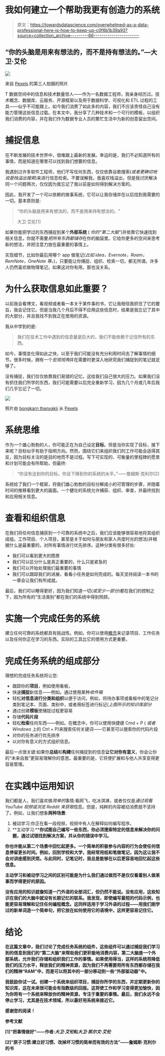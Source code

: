 # 我如何建立一个帮助我更有创造力的系统

> 原文：<https://towardsdatascience.com/overwhelmed-as-a-data-professional-here-is-how-to-keep-up-c0f6b1b39a93?source=collection_archive---------66----------------------->

## “你的头脑是用来有想法的，而不是持有想法的。”—大卫·艾伦

![](img/6e937d23620f50e90701526c58c54b25.png)

来自 [Pexels](https://www.pexels.com/photo/man-in-black-vest-and-white-dress-shirt-using-macbook-pro-5060992/?utm_content=attributionCopyText&utm_medium=referral&utm_source=pexels) 的第三人拍摄的照片

T 数据空间中的信息和技术数量惊人——作为一名数据工程师，我亲身经历过。技术概念、数据库、云服务、开源框架以及用于数据科学、可视化和 ETL 过程的工具——似乎不可能跟上。如今我们消费了如此多的内容，我们不应该责怪自己没有能力管理这些信息过载。在本文中，我分享了几种技术和一个可行的模板，以组织我们消费的内容，并在我们作为数据专业人员的繁忙生活中为新的创意留出空间。

# 捕捉信息

在不断发展的技术世界中，很难跟上最新的发展。幸运的是，我们不必知道所有的事情，而是知道在哪里可以找到我们想要的信息。

我遇到过许多软件工程师，他们不写任何东西，仅仅依靠谷歌搜索(*或者更确切地说是栈溢出搜索*)来进行信息检索。不要误解我，我喜欢栈溢出，但是我讨厌解决同一个问题两次，仅仅因为我忘记了我以前是如何得到解决方案的。

因此，我开发了一个可以依赖的做事系统，它可以让我存储并在以后找到我需要的一切。基本原则是:

> "你的头脑是用来有想法的，而不是用来持有想法的。"
> 
> 大卫·艾伦[1]

如果你能把学过的东西捕捉到某个**外部系统** ( *你的“第二大脑”*)并依靠它快速找到相关信息，你就不需要*把所有东西都储存*在你的脑袋里。它给你更多的空间来思考新的想法，并把注意力放在最重要的事情上。

实现细节，比如你最后用哪个 app 做笔记(*比如 idea，Evernote，Roam，RemNote，OneNote 等。*)，只要能让你捕捉、组织、检索一切，都无所谓。许多人仍然喜欢做物理笔记，如果这对你有用，那也没关系。

# 为什么获取信息如此重要？

以前我会看博文，看视频或者看一本关于某件事的书，它让我相信我抓住了它的要旨，我会记住它。但是当我几个月后不得不应用这些信息时，结果是我忘记了其中的大部分，并且我找不到我正在使用的资源。

我从中学到的是:

> 我们在技术工作中遇到的信息量是巨大的，我们不能依赖于记住所有的东西。

如今，事情变化得如此之快，以至于我们可能没有充分利用时间去了解事情的细节。很多时候，拥有一个*宏观视角*并在需要时更深入地研究我们捕捉到的笔记就足够了。

没有捕捉，我们仅仅依靠我们易错的记忆，这给我们自己很大的压力。如果我们没有抓住我们所学的东西，我们可能需要以后完全重新学习，因为几个月或几年后我们几乎忘记了一切。

![](img/78373d08a6b3828d4a5bcebc6ddada25.png)

照片由 [bongkarn thanyakij](https://www.pexels.com/@bongkarn-thanyakij-683719?utm_content=attributionCopyText&utm_medium=referral&utm_source=pexels) 从 [Pexels](https://www.pexels.com/photo/woman-writing-on-notebook-3803242/?utm_content=attributionCopyText&utm_medium=referral&utm_source=pexels)

# 系统思维

作为一个雄心勃勃的人，你可能正在为自己设定**目标**。但是当你实现了目标，接下来呢？目标似乎有助于指明方向。然而，围绕它们来组织我们的工作可能会适得其反，因为目标关注的是目的地而不是过程。写下可实现的、可衡量的里程碑的愿景和计划可能会有所帮助，但最终:

> “你没有达到你的目标。你会下降到你的系统的水平。”——詹姆斯·克利尔[2]

系统给了我们一个框架，将我们雄心勃勃的目标分解成小的可管理的步骤，并随着时间的推移看到更大的画面。一个健壮的系统允许捕获、组织、审查，并最终找到和应用相关信息。

# 查看和组织信息

在我们将任何信息捕获到一个可靠的系统中之后，我们应该能够很容易地将其组织成组。工作项目、个人项目，甚至是关于如何与朋友和家人共度时光的想法)并根据什么是最重要的，对所有事情进行优先排序。这种分类有很多好处:

*   我们可以看到更大的图景
*   我们可以区分什么是真正重要的，什么只是紧急的
*   我们可以开始处理我们最重要的事情
*   我们可以跟踪我们的进展，看看小任务是如何完成的。每天坚持阅读一本书的一章会让我们有所成就。

最后，我们可以睡得更好，因为我们知道一切(*或至少一部分*)都在我们的控制之下，因为所有的“生活类别”都在我们的系统中得到照顾。

# 实施一个完成任务的系统

建立任何可靠的系统都具有挑战性。例如，你可以使用[概念](https://www.notion.so/product)来记录项目、工作任务以及任何你正在学习的东西。实际的工具比它的使用方式更重要。

# 完成任务系统的组成部分

理想的完成任务系统将让您:

*   跟踪你的**项目**，例如使用看板，
*   快速**捕捉**新信息——例如。通过使用某种*收件箱*
*   轻松**对信息进行分类和组织**以便于访问，例如，将待办事项或看板中的笔记分类到笔记本、页面、类别中，或者用标签进行标记(*上图所示的知识库部分*
*   通过创建**模板**使捕捉过程更容易
*   存储**代码片段**
*   轻松**检索**任何东西——例如。在概念中，你可以使用快捷键 Cmd + P ( *或者 Windows* 上的 Ctrl + P)来搜索任何关键词——它甚至可以搜索你的代码片段
*   对你的任务进行优先排序
*   以对你有意义的方式组织信息。

最后一点很关键:如果你**总结**和**构建**任何捕捉到的信息**让它对你有意义**，你会让你的“未来自我”更容易理解你的意思。最重要的是，它将使扩展和与他人共享变得更容易管理。

# 在实践中运用知识

我们都是人，我们喜欢做*简单的*事情:看网飞，吃冰淇淋，或者仅仅是*通过观看 YouTube 视频或浏览 Reddit 来获取*信息。但是，纯粹的内容被动消费就不坚持了。例如，让我们想象**两种场景**:

1.  被动学习:你正在看一段视频，视频中有人在解释如何编写程序。
2.  **主动学习:****你试图自己编写一些东西，你必须搜索特定的信息来解决你的问题，通过试错找到解决方案，并从你的错误中学习。**

**你也许能从第二个场景中回忆起更多。一个简单的积极参与内容的行为会使任何信息停留更长时间。例如，回到学校和大学，我经常用纸和笔做笔记，因为这让我不会对讲座感到厌烦。与此同时，记笔记时，我总是能够在以后更容易地回忆起这些信息。**

**主动学习和被动学习之间的区别可能是为什么我们通过做而不是仅仅看着别人做某事而学得更好的原因。**

**没有应用的知识就像知道一门外语的全部词汇，但仍然不能说。没有应用，这些知识在我们的大脑中就没有长期记忆的联系。我发现，即使编写最短的代码示例，也能更容易理解和记住任何编程概念。这同样适用于学习外语的过程——用我们刚学过的新单词造一个简单句，把它放在如何使用它的语境中，这样更容易记住它。**

# **结论**

**在这篇文章中，我们讨论了完成任务系统的组件，这些组件可以通过捕捉我们学习到的信息到我们的“第二大脑”来帮助我们更积极地消费内容，第二大脑是一个外部系统，允许我们存储和组织我们工作的事情。如果使用得当，这样的系统将降低我们的压力水平，释放我们的精神资源，因为我们不再需要将所有东西都存储在我们的精神“RAM”中，而是可以将其中的一部分移动到一些“外部驱动器”中。**

**我鼓励你试一试。创建一个系统来组织项目，捕捉你所学的东西，并定期更新你的知识库，这在未来很可能会有指数级的回报。这将使工作和学习变得更加愉快，因为你将有一个系统来释放你的精神资源，专注于重要的事情。最后，我们永远不会停止学习，尤其是在技术领域，所以最好用系统来接近它。**

**感谢您的阅读！**

****参考文献****

**[1]“把事情做好”——作者:*大卫·艾伦*和*大卫·凯尔文·艾伦***

**[2]“原子习惯:建立好习惯、改掉坏习惯的简单而有效的方法”——詹姆斯·克利尔的书**
